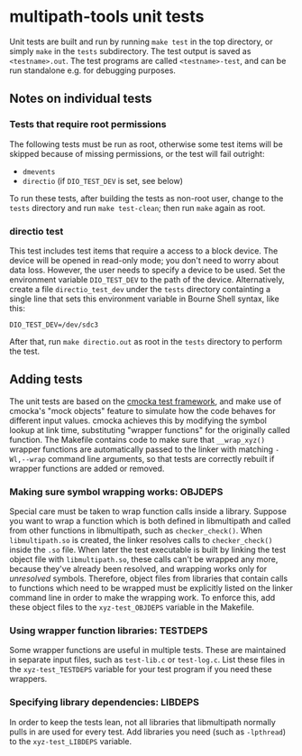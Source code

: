 # multipath-tools unit tests

Unit tests are built and run by running `make test` in the top directory,
or simply `make` in the `tests` subdirectory. The test output is saved as
`<testname>.out`. The test programs are called `<testname>-test`, and can
be run standalone e.g. for debugging purposes.

## Notes on individual tests

### Tests that require root permissions

The following tests must be run as root, otherwise some test items will be
skipped because of missing permissions, or the test will fail outright:

 * `dmevents`
 * `directio` (if `DIO_TEST_DEV` is set, see below)

To run these tests, after building the tests as non-root user, change to the
`tests` directory and run `make test-clean`; then run `make` again as root.

### directio test

This test includes test items that require a access to a block device. The
device will be opened in read-only mode; you don't need to worry about data
loss. However, the user needs to specify a device to be used. Set the
environment variable `DIO_TEST_DEV` to the path of the device.
Alternatively, create a file `directio_test_dev` under
the `tests` directory containting a single line that sets this environment
variable in Bourne Shell syntax, like this:

    DIO_TEST_DEV=/dev/sdc3

After that, run `make directio.out` as root in the `tests` directory to
perform the test.

## Adding tests

The unit tests are based on the [cmocka test framework](https://cmocka.org/),
and make use of cmocka's "mock objects" feature to simulate how the code behaves
for different input values. cmocka achieves this by modifying the symbol
lookup at link time, substituting "wrapper functions" for the originally
called function. The Makefile contains code to make sure that `__wrap_xyz()`
wrapper functions are automatically passed to the linker with matching
`-Wl,--wrap` command line arguments, so that tests are correctly rebuilt if
wrapper functions are added or removed.

### Making sure symbol wrapping works: OBJDEPS

Special care must be taken to wrap function calls inside a library. Suppose you want
to wrap a function which is both defined in libmultipath and called from other
functions in libmultipath, such as `checker_check()`. When `libmultipath.so` is
created, the linker resolves calls to `checker_check()` inside the `.so`
file. When later the test executable is built by linking the test object file with
`libmultipath.so`, these calls can't be wrapped any more, because they've
already been resolved, and wrapping works only for *unresolved* symbols.
Therefore, object files from libraries that contain calls to functions
which need to be wrapped must be explicitly listed on the linker command line
in order to make the wrapping work. To enforce this, add these object files to
the `xyz-test_OBJDEPS` variable in the Makefile.

### Using wrapper function libraries: TESTDEPS

Some wrapper functions are useful in multiple tests. These are maintained in
separate input files, such as `test-lib.c` or `test-log.c`. List these files
in the `xyz-test_TESTDEPS` variable for your test program if you need these
wrappers.

### Specifying library dependencies: LIBDEPS

In order to keep the tests lean, not all libraries that libmultipath
normally pulls in are used for every test. Add libraries you need (such as
`-lpthread`) to the `xyz-test_LIBDEPS` variable.
